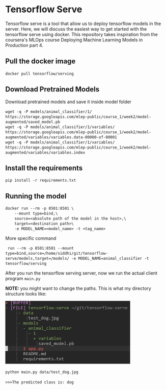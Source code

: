 # Tensorflow Serve

Tensorflow serve is a tool that allow us to deploy tensorflow models in the server. Here, we will discuss the easiest way to get started with the tensorflow serve using docker.
This repository takes inspiration from the coursera's MLOps course Deploying Machine Learning Models in Production part 4.

## Pull the docker image

```
docker pull tensorflow/serving
```

## Download Pretrained Models
Download pretrained models and save it inside model folder

```
wget -q -P models/animal_classifier/1/ https://storage.googleapis.com/mlep-public/course_1/week2/model-augmented/saved_model.pb
wget -q -P models/animal_classifier/1/variables/ https://storage.googleapis.com/mlep-public/course_1/week2/model-augmented/variables/variables.data-00000-of-00001
wget -q -P models/animal_classifier/1/variables/ https://storage.googleapis.com/mlep-public/course_1/week2/model-augmented/variables/variables.index
```

## Install the requirements

```
pip install -r requirements.txt
```

## Running the model
```
docker run --rm -p 8501:8501 \
    --mount type=bind,\
    source=<absolute path of the model in the host>,\
    target=<destination path>\
    -e MODEL_NAME=<model_name> -t <tag_name>

```

More specific command
```
 run --rm -p 8501:8501 --mount type=bind,source=/home/siddhi/git/tensorflow-serve/models,target=/models/ -e MODEL_NAME=animal_classifier -t tensorflow/serving
```

After you run the tensorflow serving server, now we run the actual client program `main.py`

<strong>NOTE: </strong> you might want to change the paths. This is what my directory structure looks like:

<img src = 'resources/directory_structure.png'>

```
python main.py data/test_dog.jpg  

>>>The predicted class is: dog 
```

